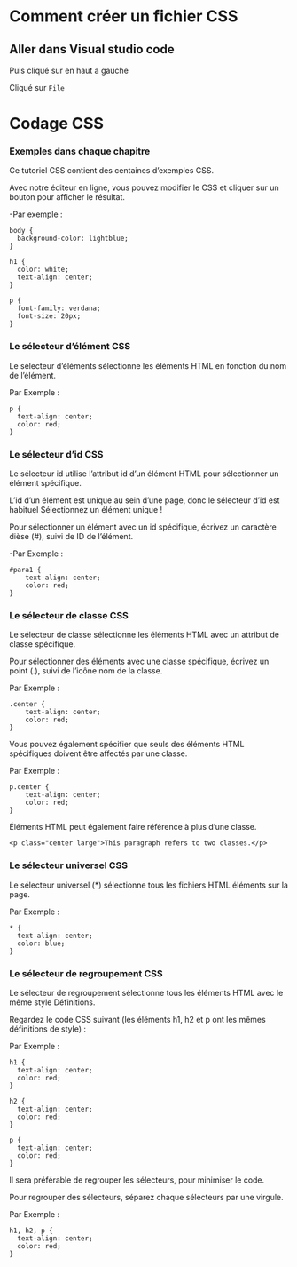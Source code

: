 # Comment créer un fichier CSS 

## Aller dans Visual studio code

Puis cliqué sur en haut a gauche 

Cliqué sur `File`





# Codage CSS 

### Exemples dans chaque chapitre
Ce tutoriel CSS contient des centaines d’exemples CSS.

Avec notre éditeur en ligne, vous pouvez modifier le CSS et cliquer sur un bouton pour afficher le résultat.

-Par exemple :

    body {
      background-color: lightblue;
    }

    h1 {
      color: white;
      text-align: center;
    }

    p {
      font-family: verdana;
      font-size: 20px;
    }


### Le sélecteur d’élément CSS
Le sélecteur d’éléments sélectionne les éléments HTML en fonction du nom de l’élément.

Par Exemple :  

    p {
      text-align: center;
      color: red;
    }

### Le sélecteur d’id CSS
Le sélecteur id utilise l’attribut id d’un élément HTML pour sélectionner un élément spécifique.

L’id d’un élément est unique au sein d’une page, donc le sélecteur d’id est habituel Sélectionnez un élément unique !

Pour sélectionner un élément avec un id spécifique, écrivez un caractère dièse (#), suivi de ID de l’élément.

-Par Exemple :

    #para1 {
        text-align: center;
        color: red;
    }

### Le sélecteur de classe CSS

Le sélecteur de classe sélectionne les éléments HTML avec un attribut de classe spécifique.

Pour sélectionner des éléments avec une classe spécifique, écrivez un point (.), suivi de l’icône nom de la classe.

Par Exemple :

    .center {
        text-align: center;
        color: red;
    }

Vous pouvez également spécifier que seuls des éléments HTML spécifiques doivent être affectés par une classe.

Par Exemple : 

    p.center {
        text-align: center;
        color: red;
    }


Éléments HTML peut également faire référence à plus d’une classe.

    <p class="center large">This paragraph refers to two classes.</p>


### Le sélecteur universel CSS
Le sélecteur universel (*) sélectionne tous les fichiers HTML éléments sur la page.

Par Exemple : 

    * {
      text-align: center;
      color: blue;
    }

### Le sélecteur de regroupement CSS
Le sélecteur de regroupement sélectionne tous les éléments HTML avec le même style Définitions.

Regardez le code CSS suivant (les éléments h1, h2 et p ont les mêmes définitions de style) :

Par Exemple : 

    h1 {
      text-align: center;
      color: red;
    }

    h2 {
      text-align: center;
      color: red;
    }

    p {
      text-align: center;
      color: red;
    }

Il sera préférable de regrouper les sélecteurs, pour minimiser le code.

Pour regrouper des sélecteurs, séparez chaque sélecteurs par une virgule.


Par Exemple : 

    h1, h2, p {
      text-align: center;
      color: red;
    }

